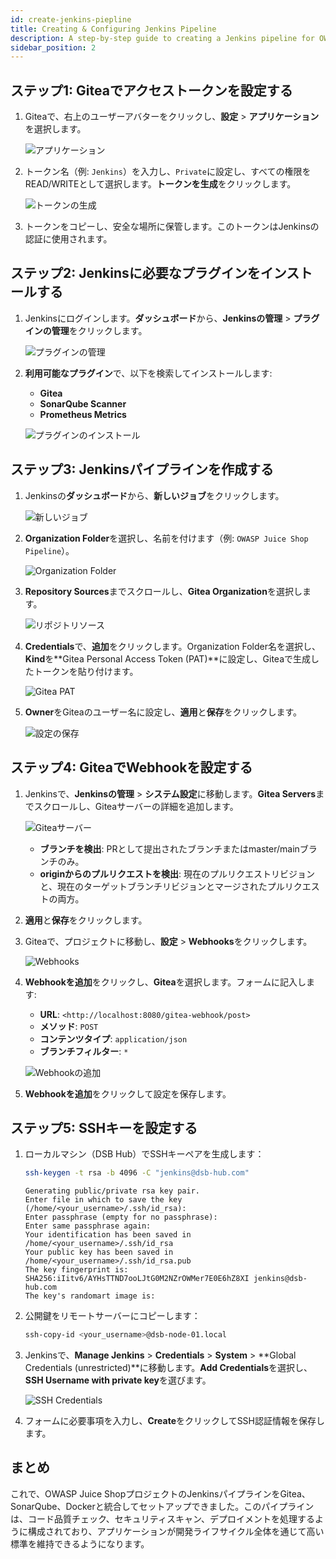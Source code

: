 ```yaml
---
id: create-jenkins-piepline
title: Creating & Configuring Jenkins Pipeline
description: A step-by-step guide to creating a Jenkins pipeline for OWASP Juice Shop using Gitea, SonarQube, and SSH keys.
sidebar_position: 2
---
```


## ステップ1: Giteaでアクセストークンを設定する

1. Giteaで、右上のユーザーアバターをクリックし、**設定** > **アプリケーション**を選択します。

   ![アプリケーション](/img/projects/devsecops-home-lab/create-configure-pipeline/gitea-manage-access-tokens.png)

2. トークン名（例: `Jenkins`）を入力し、`Private`に設定し、すべての権限をREAD/WRITEとして選択します。**トークンを生成**をクリックします。

   ![トークンの生成](/img/projects/devsecops-home-lab/create-configure-pipeline/gitea-configure-token-permissions.png)

3. トークンをコピーし、安全な場所に保管します。このトークンはJenkinsの認証に使用されます。

## ステップ2: Jenkinsに必要なプラグインをインストールする

1. Jenkinsにログインします。**ダッシュボード**から、**Jenkinsの管理** > **プラグインの管理**をクリックします。

   ![プラグインの管理](/img/projects/devsecops-home-lab/create-configure-pipeline/jenkins-manage-plugins.png)

2. **利用可能なプラグイン**で、以下を検索してインストールします:

   - **Gitea**
   - **SonarQube Scanner**
   - **Prometheus Metrics**

   ![プラグインのインストール](/img/projects/devsecops-home-lab/create-configure-pipeline/jenkins-install-plugins.png)

## ステップ3: Jenkinsパイプラインを作成する

1. Jenkinsの**ダッシュボード**から、**新しいジョブ**をクリックします。

   ![新しいジョブ](/img/projects/devsecops-home-lab/create-configure-pipeline/jenkins-dashboard.png)

2. **Organization Folder**を選択し、名前を付けます（例: `OWASP Juice Shop Pipeline`）。

   ![Organization Folder](/img/projects/devsecops-home-lab/create-configure-pipeline/jenkins-organization-folder.png)

3. **Repository Sources**までスクロールし、**Gitea Organization**を選択します。

   ![リポジトリソース](/img/projects/devsecops-home-lab/create-configure-pipeline/jenkins-configure-gitea-pipeline.png)

4. **Credentials**で、**追加**をクリックします。Organization Folder名を選択し、**Kind**を**Gitea Personal Access Token (PAT)**に設定し、Giteaで生成したトークンを貼り付けます。

   ![Gitea PAT](/img/projects/devsecops-home-lab/create-configure-pipeline/jenkins-configure-gitea-pat.png)

5. **Owner**をGiteaのユーザー名に設定し、**適用**と**保存**をクリックします。

   ![設定の保存](/img/projects/devsecops-home-lab/create-configure-pipeline/jenkins-config-gitea-organization.png)

## ステップ4: GiteaでWebhookを設定する

1. Jenkinsで、**Jenkinsの管理** > **システム設定**に移動します。**Gitea Servers**までスクロールし、Giteaサーバーの詳細を追加します。

   ![Giteaサーバー](/img/projects/devsecops-home-lab/create-configure-pipeline/jenkins-config-gitea-server.png)

   - **ブランチを検出**: PRとして提出されたブランチまたはmaster/mainブランチのみ。
   - **originからのプルリクエストを検出**: 現在のプルリクエストリビジョンと、現在のターゲットブランチリビジョンとマージされたプルリクエストの両方。

2. **適用**と**保存**をクリックします。

3. Giteaで、プロジェクトに移動し、**設定** > **Webhooks**をクリックします。

   ![Webhooks](/img/projects/devsecops-home-lab/create-configure-pipeline/gitea-config-webhook.png)

4. **Webhookを追加**をクリックし、**Gitea**を選択します。フォームに記入します:

   - **URL**: `<http://localhost:8080/gitea-webhook/post>`
   - **メソッド**: `POST`
   - **コンテンツタイプ**: `application/json`
   - **ブランチフィルター**: `*`

   ![Webhookの追加](/img/projects/devsecops-home-lab/create-configure-pipeline/gitea-add-webhook-jenkins.png)

5. **Webhookを追加**をクリックして設定を保存します。

## ステップ5: SSHキーを設定する

1. ローカルマシン（DSB Hub）でSSHキーペアを生成します：

   ```bash
   ssh-keygen -t rsa -b 4096 -C "jenkins@dsb-hub.com"
   ```

   ```plaintext
   Generating public/private rsa key pair.
   Enter file in which to save the key (/home/<your_username>/.ssh/id_rsa):
   Enter passphrase (empty for no passphrase):
   Enter same passphrase again:
   Your identification has been saved in /home/<your_username>/.ssh/id_rsa
   Your public key has been saved in /home/<your_username>/.ssh/id_rsa.pub
   The key fingerprint is:
   SHA256:iIitv6/AYHsTTND7ooLJtG0M2NZrOWMer7E0E6hZ8XI jenkins@dsb-hub.com
   The key's randomart image is:
   ```

2. 公開鍵をリモートサーバーにコピーします：

   ```bash
   ssh-copy-id <your_username>@dsb-node-01.local
   ```

3. Jenkinsで、**Manage Jenkins** > **Credentials** > **System** > **Global Credentials (unrestricted)**に移動します。**Add Credentials**を選択し、**SSH Username with private key**を選びます。

   ![SSH Credentials](/img/projects/devsecops-home-lab/create-configure-pipeline/jenkins-config-ssh-username.png)

4. フォームに必要事項を入力し、**Create**をクリックしてSSH認証情報を保存します。

## まとめ

これで、OWASP Juice ShopプロジェクトのJenkinsパイプラインをGitea、SonarQube、Dockerと統合してセットアップできました。このパイプラインは、コード品質チェック、セキュリティスキャン、デプロイメントを処理するように構成されており、アプリケーションが開発ライフサイクル全体を通じて高い標準を維持できるようになります。